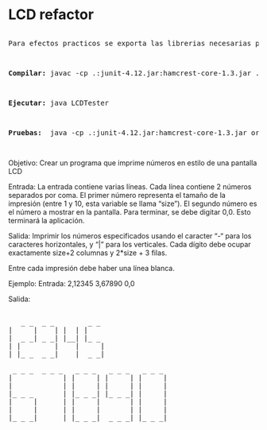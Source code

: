 # LCD refactor
<pre>
<p>Para efectos practicos se exporta las librerias necesarias para las pruebas y se mantiene la jerarquía de archivos.</p>
<p><b>Compilar:</b> javac -cp .:junit-4.12.jar:hamcrest-core-1.3.jar ./*.java</p>
<p><b>Ejecutar:</b> java LCDTester</p>
<p><b>Pruebas:</b>  java -cp .:junit-4.12.jar:hamcrest-core-1.3.jar org.junit.runner.JUnitCore ImpresorLCDTest</p>
</pre>

Objetivo: Crear un programa que imprime números en estilo de una pantalla LCD

Entrada: La entrada contiene varias líneas. Cada línea contiene 2 números separados por coma. El primer número representa el tamaño de la impresión (entre 1 y 10, esta variable se llama “size”). El segundo número es el número a mostrar en la pantalla. Para terminar, se debe digitar 0,0. Esto terminará la aplicación.

Salida: Imprimir los números especificados usando el caracter “-“ para los caracteres horizontales, y “|” para los verticales. Cada dígito debe ocupar exactamente size+2 columnas y 2*size + 3 filas.

Entre cada impresión debe haber una línea blanca.

Ejemplo:
Entrada:
2,12345
3,67890
0,0

Salida:   
 <pre>  
   _ _  _ _        _ _
|     |    | |  | |
|  _ _| _ _| |__| |_ _
| |        |    |     |
| |_ _  _ _|    |  _ _|

 _ _ _  _ _ _   _ _ _   _ _ _   _ _ _
|            | |     | |     | |     |
|            | |     | |     | |     |
|_ _ _       | |_ _ _| |_ _ _| |     |
|     |      | |     |       | |     |
|     |      | |     |       | |     |
|_ _ _|      | |_ _ _|  _ _ _| |_ _ _|
